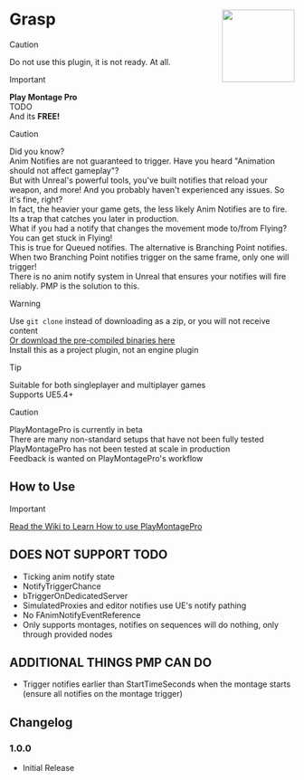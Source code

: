 # Grasp <img align="right" width=128, height=128 src="https://github.com/Vaei/PlayMontagePro/blob/main/Resources/Icon128.png">

> [!CAUTION]
> Do not use this plugin, it is not ready. At all.

> [!IMPORTANT]
> **Play Montage Pro**
> <br>TODO
> <br>And its **FREE!**

> [!CAUTION]
> Did you know?
> <br>Anim Notifies are not guaranteed to trigger. Have you heard "Animation should not affect gameplay"?
> <br>But with Unreal's powerful tools, you've built notifies that reload your weapon, and more! And you probably haven't experienced any issues. So it's fine, right?
> <br>In fact, the heavier your game gets, the less likely Anim Notifies are to fire. Its a trap that catches you later in production.
> <br>What if you had a notify that changes the movement mode to/from Flying? You can get stuck in Flying!
> <br>This is true for Queued notifies. The alternative is Branching Point notifies.
> <br>When two Branching Point notifies trigger on the same frame, only one will trigger!
> <br>There is no anim notify system in Unreal that ensures your notifies will fire reliably. PMP is the solution to this.

> [!WARNING]
> Use `git clone` instead of downloading as a zip, or you will not receive content
> <br>[Or download the pre-compiled binaries here](https://github.com/Vaei/PlayMontagePro/wiki/How-to-Use)
> <br>Install this as a project plugin, not an engine plugin

> [!TIP]
> Suitable for both singleplayer and multiplayer games
> <br>Supports UE5.4+

> [!CAUTION]
> PlayMontagePro is currently in beta
> <br>There are many non-standard setups that have not been fully tested
> <br>PlayMontagePro has not been tested at scale in production
> <br>Feedback is wanted on PlayMontagePro's workflow

## How to Use
> [!IMPORTANT]
> [Read the Wiki to Learn How to use PlayMontagePro](https://github.com/Vaei/PlayMontagePro/wiki/How-to-Use)

## DOES NOT SUPPORT TODO
* Ticking anim notify state
* NotifyTriggerChance
* bTriggerOnDedicatedServer
* SimulatedProxies and editor notifies use UE's notify pathing
* No FAnimNotifyEventReference
* Only supports montages, notifies on sequences will do nothing, only through provided nodes

## ADDITIONAL THINGS PMP CAN DO
* Trigger notifies earlier than StartTimeSeconds when the montage starts (ensure all notifies on the montage trigger)

## Changelog

### 1.0.0
* Initial Release